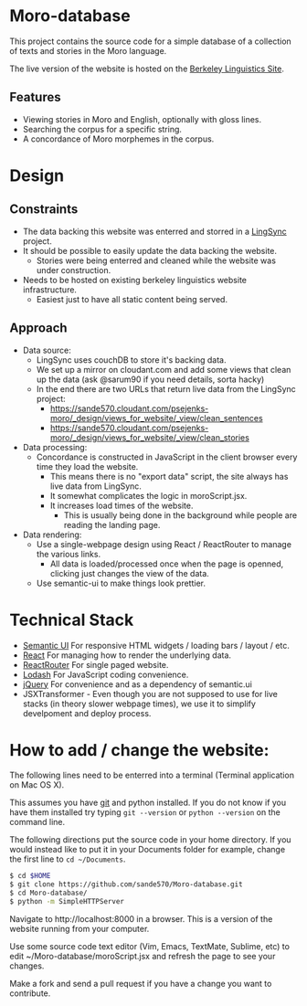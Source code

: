# Moro-database

This project contains the source code for a simple database of a collection of texts and stories in the Moro language.

The live version of the website is hosted on the [Berkeley Linguistics Site](http://linguistics.berkeley.edu/moro/).

## Features

- Viewing stories in Moro and English, optionally with gloss lines.
- Searching the corpus for a specific string.
- A concordance of Moro morphemes in the corpus.

# Design

## Constraints

- The data backing this website was enterred and storred in a [LingSync](https://www.lingsync.org/) project.
- It should be possible to easily update the data backing the website.
  - Stories were being enterred and cleaned while the website was under construction.
- Needs to be hosted on existing berkeley linguistics website infrastructure.
  - Easiest just to have all static content being served.

## Approach

- Data source:
  - LingSync uses couchDB to store it's backing data.
  - We set up a mirror on cloudant.com and add some views that clean up the data (ask @sarum90 if you need details, sorta hacky)
  - In the end there are two URLs that return live data from the LingSync project:
    - https://sande570.cloudant.com/psejenks-moro/_design/views_for_website/_view/clean_sentences
    - https://sande570.cloudant.com/psejenks-moro/_design/views_for_website/_view/clean_stories
- Data processing:
  - Concordance is constructed in JavaScript in the client browser every time they load the website.
    - This means there is no "export data" script, the site always has live data from LingSync.
    - It somewhat complicates the logic in moroScript.jsx.
    - It increases load times of the website.
      - This is usually being done in the background while people are reading the landing page.
- Data rendering:
  - Use a single-webpage design using React / ReactRouter to manage the various links.
    - All data is loaded/processed once when the page is openned, clicking just changes the view of the data.
  - Use semantic-ui to make things look prettier.

# Technical Stack

- [Semantic UI](http://semantic-ui.com/) For responsive HTML widgets / loading bars / layout / etc.
- [React](https://facebook.github.io/react/) For managing how to render the underlying data.
- [ReactRouter](https://github.com/ReactTraining/react-router/tree/v0.13.6/doc) For single paged website.
- [Lodash](https://lodash.com/) For JavaScript coding convenience.
- [jQuery](https://jquery.com/) For convenience and as a dependency of semantic.ui
- JSXTransformer - Even though you are not supposed to use for live stacks (in theory slower webpage times), we use it to simplify develpoment and deploy process.

# How to add / change the website:

The following lines need to be enterred into a terminal (Terminal application on Mac OS X).

This assumes you have [git](https://help.github.com/articles/set-up-git/) and python installed. If you do not know if you have them installed try typing `git --version` or `python --version` on the command line.

The following directions put the source code in your home directory. If you would instead like to put it in your Documents folder for example, change the first line to `cd ~/Documents`.

```bash
$ cd $HOME
$ git clone https://github.com/sande570/Moro-database.git
$ cd Moro-database/
$ python -m SimpleHTTPServer
```
Navigate to http://localhost:8000 in a browser. This is a version of the website running from your computer.

Use some source code text editor (Vim, Emacs, TextMate, Sublime, etc) to edit ~/Moro-database/moroScript.jsx and refresh the page to see your changes.

Make a fork and send a pull request if you have a change you want to contribute.
